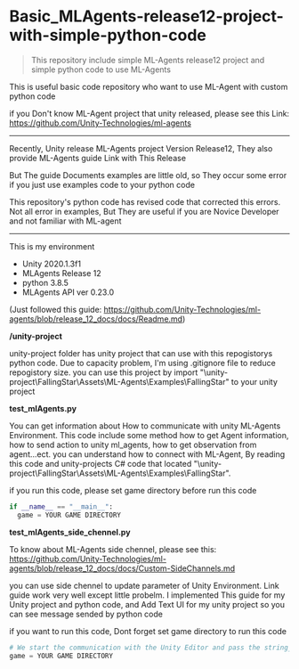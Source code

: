 # Basic_MLAgents-release12-project-with-simple-python-code
>This repository include simple ML-Agents release12 project and simple python code to use ML-Agents


This is useful basic code repository who want to use ML-Agent with custom python code

if you Don't know ML-Agent project that unity released, please see this Link:
https://github.com/Unity-Technologies/ml-agents

---

Recently, Unity release ML-Agents project Version Release12,
They also provide ML-Agents guide Link with This Release

But The guide Documents examples are little old, 
so They occur some error if you just use examples code to your python code

This repository's python code has revised code that corrected this errors. 
Not all error in examples, But They are useful if you are Novice Developer and not familiar with ML-agent

---

This is my environment

- Unity 2020.1.3f1
- MLAgents Release 12
- python 3.8.5
- MLAgents API ver 0.23.0

(Just followed this guide: https://github.com/Unity-Technologies/ml-agents/blob/release_12_docs/docs/Readme.md)

**/unity-project**

unity-project folder has unity project that can use with this repogistorys python code. 
Due to capacity problem, I'm using .gitignore file to reduce repogistory size. 
you can use this project by import "\unity-project\FallingStar\Assets\ML-Agents\Examples\FallingStar" to your unity project

**test_mlAgents.py**

You can get information about How to communicate with unity ML-Agents Environment. This code include 
some method how to get Agent information, how to send action to unity ml_agents, how to get observation from agent...ect. 
you can understand how to connect with ML-Agent, By reading this code and unity-projects C# code that located "\unity-project\FallingStar\Assets\ML-Agents\Examples\FallingStar". 

if you run this code, please set game directory before run this code
```python
if __name__ == "__main__":
  game = YOUR GAME DIRECTORY
```

**test_mlAgents_side_chennel.py**

To know about ML-Agents side chennel, please see this:
https://github.com/Unity-Technologies/ml-agents/blob/release_12_docs/docs/Custom-SideChannels.md

you can use side chennel to update parameter of Unity Environment.
Link guide work very well except little probelm. 
I implemented This guide for my Unity project and python code, 
and Add Text UI for my unity project so you can see message sended by python code

if you want to run this code, Dont forget set game directory to run this code
```python
# We start the communication with the Unity Editor and pass the string_log side channel as input
game = YOUR GAME DIRECTORY
```


